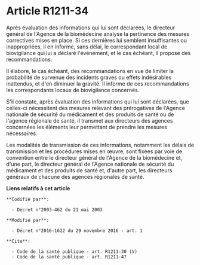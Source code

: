# Article R1211-34

Après  évaluation des informations qui lui sont déclarées, le directeur  général de l'Agence de la biomédecine analyse la
pertinence des mesures  correctives mises en place. Si ces dernières lui semblent insuffisantes  ou inappropriées, il en
informe, sans délai, le correspondant local de  biovigilance qui lui a déclaré l'événement, et le cas échéant, il  propose
des recommandations. 

Il élabore, le cas  échéant, des recommandations en vue de limiter la probabilité de  survenue des incidents graves ou effets
indésirables inattendus, et d'en  diminuer la gravité. Il informe de ces recommandations les  correspondants locaux de
biovigilance concernés. 

S'il constate, après évaluation des informations qui lui sont déclarées,  que celles-ci nécessitent des mesures relevant des
prérogatives de  l'Agence nationale de sécurité du médicament et des produits de santé ou  de l'agence régionale de santé, il
transmet aux directeurs des agences  concernées les éléments leur permettant de prendre les mesures  nécessaires. 

Les modalités de transmission de ces  informations, notamment les délais de transmission et les procédures  mises en œuvre,
sont fixées par voie de convention entre le directeur  général de l'Agence de la biomédecine et, d'une part, le directeur
général de l'Agence nationale de sécurité du médicament et des produits  de santé et, d'autre part, les directeurs généraux
de chacune des  agences régionales de santé.

**Liens relatifs à cet article**

	**Codifié par**:

	  - Décret n°2003-462 du 21 mai 2003

	**Modifié par**:

	  - Décret n°2016-1622 du 29 novembre 2016 - art. 1

	**Cite**:

	  - Code de la santé publique - art. R1211-30 (V)
	  - Code de la santé publique - art. R1211-47
